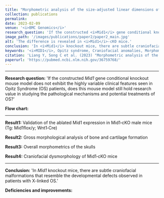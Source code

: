 ```yaml
---
title: "Morphometric analysis of the size-adjusted linear dimensions of the skull landmarks revealed craniofacial dysmorphology in <i>Mid1</i>-cKO mice"
collection: publications
permalink: 
date: 2023-02-09
venue: '<i>BMC Genomics</i>'
research_question: 'If the constructed <i>Mid1</i> gene conditional knockout mouse model does not exhibit the highly variable clinical features seen in Opitz Syndrome (OS) patients, does this mouse model still hold research value in studying the pathological mechanisms and potential treatments of OS?'
image_path: '/images/publications/paper2/paper2_main.jpg'
alt: 'The difference is revealed in <i>Mid1</i>-cKO mice.'
conclusion: 'In <i>Mid1</i> knockout mice, there are subtle craniofacial malformations that resemble the developmental defects observed in patients with X-linked OS.'
keywords: '<i>MID1</i>, Opitz syndrome, Craniofacial anomalies, Morphometrics, Procrustes superimposition, EMDA.'
citation: 'Liang Y, Song C et al. (2023) "Morphometric analysis of the size-adjusted linear dimensions of the skull landmarks revealed craniofacial dysmorphology in <i>Mid1</i>-cKO mice"，<i>BMC Genomics</i>.  '
paperurl: 'https://pubmed.ncbi.nlm.nih.gov/36759768/'
---
```


---
**Research question:** 'If the constructed <i>Mid1</i> gene conditional knockout mouse model does not exhibit the highly variable clinical features seen in Opitz Syndrome (OS) patients, does this mouse model still hold research value in studying the pathological mechanisms and potential treatments of OS?'
<br>

**Flow chart:** 
<br>


---
**Result1:** Validation of the ablated Mid1 expression in Mid1‑cKO male mice (Tg: Mid1flox/y; Wnt1‑Cre)
<br>

**Result2:**  Gross morphological analysis of bone and cartilage formation
<br>

**Result3:** Overall morphometrics of the skulls
<br>

**Result4:** Craniofacial dysmorphology of Mid1‑cKO mice
<br>

---
**Conclusion:** 'In <i>Mid1</i> knockout mice, there are subtle craniofacial malformations that resemble the developmental defects observed in patients with X-linked OS.'
<br>

**Deficiencies and improvements:**
<br>


